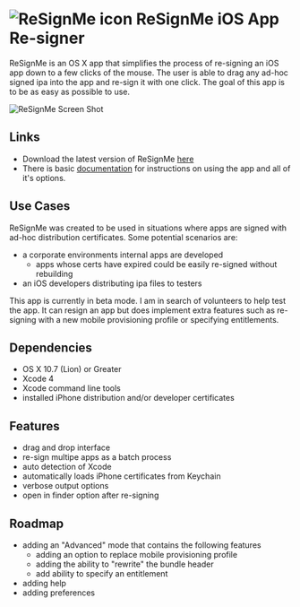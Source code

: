 ![ReSignMe icon](http://lonnygomes.github.io/images/apps/iconReSignMe_128.png) ReSignMe iOS App Re-signer
==========================

ReSignMe is an OS X app that simplifies the process of re-signing an iOS app down to a few clicks of the mouse. The user is able to drag any ad-hoc signed ipa into the app and re-sign it with one click. The goal of this app is to be as easy as possible to use. 

![ReSignMe Screen Shot](http://lonnygomes.github.io/screenshots/screenShot1_ReSignMe.png "ReSignMe App")

## Links ##
  * Download the latest version  of ReSignMe [here](https://github.com/LonnyGomes/ReSignMe/releases/download/v0.72/ReSignMe-0.72.dmg)
  * There is basic [documentation](http://github.com/LonnyGomes/ReSignMe/wiki/Documentation) for instructions on using the app and all of it's options.

## Use Cases ##
ReSignMe was created to be used in situations where apps are signed with ad-hoc distribution certificates. Some potential scenarios are:

  * a corporate environments internal apps are developed 
    * apps whose certs have expired could be easily re-signed without rebuilding
  * an iOS developers distributing ipa files to testers

This app is currently in beta mode. I am in search of volunteers to help test the app. It can resign an app but does implement extra features such as re-signing with a new mobile provisioning profile or specifying entitlements.

## Dependencies ##
  * OS X 10.7 (Lion) or Greater
  * Xcode 4
  * Xcode command line tools
  * installed iPhone distribution and/or developer certificates

## Features ##
  * drag and drop interface
  * re-sign multipe apps as a batch process
  * auto detection of Xcode
  * automatically loads iPhone certificates from Keychain
  * verbose output options
  * open in finder option after re-signing

## Roadmap ##
  * adding an "Advanced" mode that contains the following features
    * adding an option to replace mobile provisioning profile
    * adding the ability to "rewrite" the bundle header
    * add ability to specify an entitlement
  * adding help
  * adding preferences
